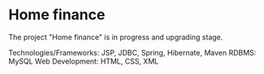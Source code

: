 # Home finance

The project "Home finance" is in progress and upgrading stage.

Technologies/Frameworks: JSP, JDBC, Spring, Hibernate, Maven
RDBMS: MySQL
Web Development: HTML, CSS, XML
